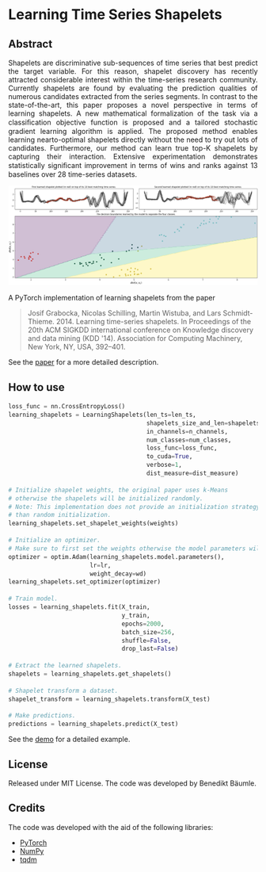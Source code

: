 # Learning Time Series Shapelets

## Abstract
<p align="justify">
Shapelets are discriminative sub-sequences of time series that best predict the target variable. For this reason, shapelet discovery has recently attracted considerable interest within the time-series research community. Currently shapelets are found by evaluating the prediction qualities of numerous candidates extracted from the series segments. In contrast to the state-of-the-art, this paper proposes a novel perspective in terms of learning shapelets. A new mathematical formalization of the task via a classiﬁcation objective function is proposed and a tailored stochastic gradient learning algorithm is applied. The proposed method enables learning nearto-optimal shapelets directly without the need to try out lots of candidates. Furthermore, our method can learn true top-K shapelets by capturing their interaction. Extensive experimentation demonstrates statistically signiﬁcant improvement in terms of wins and ranks against 13 baselines over 28 time-series datasets.
</p>

<p align="center">
  <img width="1000" src="./learning_shapelets.png">
</p>

A PyTorch implementation of learning shapelets from the paper
> Josif Grabocka, Nicolas Schilling, Martin Wistuba, and Lars Schmidt-Thieme. 2014. Learning time-series shapelets. In Proceedings of the 20th ACM SIGKDD international conference on Knowledge discovery and data mining (KDD '14). Association for Computing Machinery, New York, NY, USA, 392–401.

See the [paper](https://doi.org/10.1145/2623330.2623613) for a more detailed description.

## How to use

```python
loss_func = nn.CrossEntropyLoss()
learning_shapelets = LearningShapelets(len_ts=len_ts,
                                       shapelets_size_and_len=shapelets_size_and_len,
                                       in_channels=n_channels,
                                       num_classes=num_classes,
                                       loss_func=loss_func,
                                       to_cuda=True,
                                       verbose=1,
                                       dist_measure=dist_measure)

# Initialize shapelet weights, the original paper uses k-Means
# otherwise the shapelets will be initialized randomly.
# Note: This implementation does not provide an initialization strategy other
# than random initialization.
learning_shapelets.set_shapelet_weights(weights)

# Initialize an optimizer.
# Make sure to first set the weights otherwise the model parameters will have changed.
optimizer = optim.Adam(learning_shapelets.model.parameters(),
                       lr=lr,
                       weight_decay=wd)
learning_shapelets.set_optimizer(optimizer)

# Train model.
losses = learning_shapelets.fit(X_train,
                                y_train,
                                epochs=2000,
                                batch_size=256,
                                shuffle=False,
                                drop_last=False)

# Extract the learned shapelets.
shapelets = learning_shapelets.get_shapelets()

# Shapelet transform a dataset.
shapelet_transform = learning_shapelets.transform(X_test)

# Make predictions.
predictions = learning_shapelets.predict(X_test)
```

See the [demo]() for a detailed example.

## License

Released under MIT License. The code was developed by Benedikt Bäumle.

## Credits

The code was developed with the aid of the following libraries:

* [PyTorch](https://pytorch.org/)
* [NumPy](https://numpy.org/)
* [tqdm](https://github.com/tqdm/tqdm)